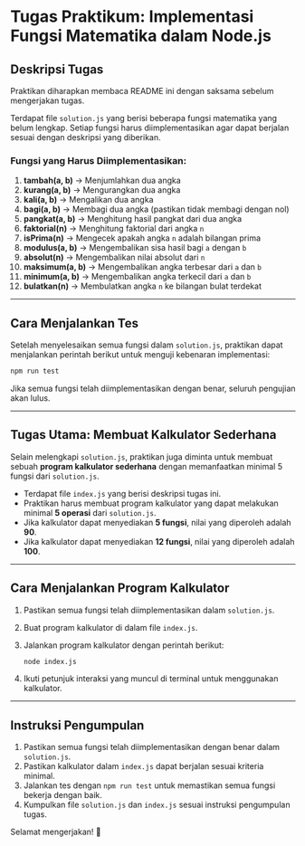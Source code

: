 # Tugas Praktikum: Implementasi Fungsi Matematika dalam Node.js

## **Deskripsi Tugas**
Praktikan diharapkan membaca README ini dengan saksama sebelum mengerjakan tugas.

Terdapat file `solution.js` yang berisi beberapa fungsi matematika yang belum lengkap. Setiap fungsi harus diimplementasikan agar dapat berjalan sesuai dengan deskripsi yang diberikan.

### **Fungsi yang Harus Diimplementasikan:**
1. **tambah(a, b)** → Menjumlahkan dua angka
2. **kurang(a, b)** → Mengurangkan dua angka
3. **kali(a, b)** → Mengalikan dua angka
4. **bagi(a, b)** → Membagi dua angka (pastikan tidak membagi dengan nol)
5. **pangkat(a, b)** → Menghitung hasil pangkat dari dua angka
6. **faktorial(n)** → Menghitung faktorial dari angka `n`
7. **isPrima(n)** → Mengecek apakah angka `n` adalah bilangan prima
8. **modulus(a, b)** → Mengembalikan sisa hasil bagi `a` dengan `b`
9. **absolut(n)** → Mengembalikan nilai absolut dari `n`
10. **maksimum(a, b)** → Mengembalikan angka terbesar dari `a` dan `b`
11. **minimum(a, b)** → Mengembalikan angka terkecil dari `a` dan `b`
12. **bulatkan(n)** → Membulatkan angka `n` ke bilangan bulat terdekat

---

## **Cara Menjalankan Tes**
Setelah menyelesaikan semua fungsi dalam `solution.js`, praktikan dapat menjalankan perintah berikut untuk menguji kebenaran implementasi:

```bash
npm run test
```

Jika semua fungsi telah diimplementasikan dengan benar, seluruh pengujian akan lulus.

---

## **Tugas Utama: Membuat Kalkulator Sederhana**
Selain melengkapi `solution.js`, praktikan juga diminta untuk membuat sebuah **program kalkulator sederhana** dengan memanfaatkan minimal 5 fungsi dari `solution.js`.

- Terdapat file `index.js` yang berisi deskripsi tugas ini.
- Praktikan harus membuat program kalkulator yang dapat melakukan minimal **5 operasi** dari `solution.js`.
- Jika kalkulator dapat menyediakan **5 fungsi**, nilai yang diperoleh adalah **90**.
- Jika kalkulator dapat menyediakan **12 fungsi**, nilai yang diperoleh adalah **100**.

---

## **Cara Menjalankan Program Kalkulator**
1. Pastikan semua fungsi telah diimplementasikan dalam `solution.js`.
2. Buat program kalkulator di dalam file `index.js`.
3. Jalankan program kalkulator dengan perintah berikut:

   ```bash
   node index.js
   ```

4. Ikuti petunjuk interaksi yang muncul di terminal untuk menggunakan kalkulator.

---

## **Instruksi Pengumpulan**
1. Pastikan semua fungsi telah diimplementasikan dengan benar dalam `solution.js`.
2. Pastikan kalkulator dalam `index.js` dapat berjalan sesuai kriteria minimal.
3. Jalankan tes dengan `npm run test` untuk memastikan semua fungsi bekerja dengan baik.
4. Kumpulkan file `solution.js` dan `index.js` sesuai instruksi pengumpulan tugas.

Selamat mengerjakan! 🚀

